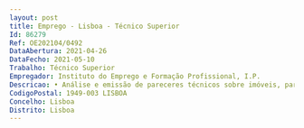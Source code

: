```yaml
--- 
layout: post
title: Emprego - Lisboa - Técnico Superior
Id: 86279
Ref: OE202104/0492
DataAbertura: 2021-04-26
DataFecho: 2021-05-10
Trabalho: Técnico Superior
Empregador: Instituto do Emprego e Formação Profissional, I.P.
Descricao: • Análise e emissão de pareceres técnicos sobre imóveis, para efeitos de arrendamento, cedência, aquisição ou alienação • Diagnóstico e emissão de pareceres técnicos no contexto da manutenção preventiva e corretiva • Elaboração de projetos das especialidades inerentes à especialidade técnica • Elaboração de programas bases  estudos prévios e cadernos de encargos, destinados à contratação de projetos a entidades externas • Gestão de contratos de projetos, incluído o acompanhamento do respetivo desenvolvimento e a emissão de pareceres • Gestão e fiscalização de empreitadas • Participação em júris de procedimentos concursais enquadrados no CCP.
CodigoPostal: 1949-003 LISBOA
Concelho: Lisboa
Distrito: Lisboa
--- 
```


